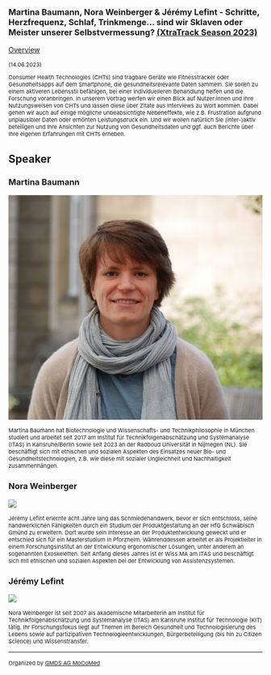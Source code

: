 ### Martina Baumann, Nora Weinberger & Jérémy Lefint - Schritte, Herzfrequenz, Schlaf, Trinkmenge... sind wir Sklaven oder Meister unserer Selbstvermessung? [(XtraTrack Season 2023)](XtraTracksOverview)

[Overview](XtraTracksOverview)

<p style="font-size:11px">(14.06.2023)</p>

<p style="font-size:11px">Consumer Health Technologies (CHTs) sind tragbare Geräte wie Fitnesstracker oder Gesundheitsapps auf dem Smartphone, die gesundheitsrelevante Daten sammeln. Sie sollen zu einem aktiveren Lebensstil befähigen, bei einer individuelleren Behandlung helfen und die Forschung voranbringen. In unserem Vortrag werfen wir einen Blick auf Nutzer:innen und ihre Nutzungsweisen von CHTs und lassen diese über Zitate aus Interviews zu Wort kommen. Dabei gehen wir auch auf einige mögliche unbeabsichtigte Nebeneffekte, wie z.B. Frustration aufgrund unplausibler Daten oder erhöhten Leistungsdruck ein. Und wir wollen natürlich Sie (inter-)aktiv beteiligen und Ihre Ansichten zur Nutzung von Gesundheitsdaten und ggf. auch Berichte über Ihre eigenen Erfahrungen mit CHTs erheben. </p>

<!-- Once the Video is recorded -->
<!--<center> <iframe width="560" height="315" src="https://www.youtube.com/embed/kj1rjbpFQL4?si=WGxBJCuQPZvbVlOQ" title="YouTube video player" frameborder="0" allow="accelerometer; autoplay; clipboard-write; encrypted-media; gyroscope; picture-in-picture; web-share" referrerpolicy="strict-origin-when-cross-origin" allowfullscreen></iframe></center>-->

<!-- [Register now](/2024/XtraTrackOverview) to secure your spot in the lectures and receive a calendar invitation including the access link.-->

<!-- [Join Us Life](/2024/XtraTrackOverview) to secure your spot in the lectures and receive a calendar invitation including the access link.-->

## Speaker

### Martina Baumann
<img src="/images/2023/PortraitBaumann.jpg?raw=true"/>

<p style="font-size:11px">Martina Baumann hat Biotechnologie und Wissenschafts- und Technikphilosophie in München studiert und arbeitet seit 2017 am Institut für Technikfolgenabschätzung und Systemanalyse (ITAS) in Karlsruhe/Berlin sowie seit 2023 an der Radboud Universität in Nijmegen (NL). Sie beschäftigt sich mit ethischen und sozialen Aspekten des Einsatzes neuer Bio- und Gesundheitstechnologien, z.B. wie diese mit sozialer Ungleichheit und Nachhaltigkeit zusammenhängen.</p>

### Nora Weinberger
<img src="/images/2023/NoraWeinberger.jpg?raw=true"/>

<p style="font-size:11px">Jérémy Lefint erlernte acht Jahre lang das Schmiedehandwerk, bevor er sich entschloss, seine handwerklichen Fähigkeiten durch ein Studium der Produktgestaltung an der HfG Schwäbisch Gmünd zu erweitern. Dort wurde sein Interesse an der Produktentwicklung geweckt und er entschied sich für ein Masterstudium in Pforzheim. Währenddessen arbeitet er als Projektleiter in einem Forschungsinstitut an der Entwicklung ergonomischer Lösungen, unter anderem an sogenannten Exoskeletten. Seit Anfang dieses Jahres ist er Wiss.MA am ITAS und beschäftigt sich mit ethischen und sozialen Aspekten bei der Entwicklung von Assistenzsystemen.</p>

### Jérémy Lefint
<img src="/images/2023/JeremyLefint.jfif?raw=true"/>

<p style="font-size:11px">Nora Weinberger ist seit 2007 als akademische Mitarbeiterin am Institut für Technikfolgenabschätzung und Systemanalyse (ITAS) am Karlsruhe Institut für Technologie (KIT) tätig. Ihr Forschungsfokus liegt auf Themen im Bereich Gesundheit und Technologisierung des Lebens sowie auf partizipativen Technologieentwicklungen, Bürgerbeteiligung (bis hin zu Citizen Science) und Wissenstransfer.
</p>
<!-- second speaker-->
<!--
### Speaker Name
<img src="/images/??/USER.jpg?raw=true"/>

<p style="font-size:11px">CV</p>-->

---
<p style="font-size:11px">Organized by <a href="http://mocomed.de">GMDS AG MoCoMed</a></p>







